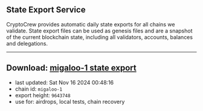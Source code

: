 ## State Export Service
CryptoCrew provides automatic daily state exports for all chains we validate. State export files can be used as genesis files and are a snapshot of the current blockchain state, including all validators, accounts, balances and delegations.

---
**Download: [migaloo-1 state export](https://dl-eu2.ccvalidators.com/SERVICE/migaloo/migaloo-1_export_9643748.json)**
---

- last updated: Sat Nov 16 2024 00:48:16
- chain id: `migaloo-1`
- export height: `9643748`
- use for: airdrops, local tests, chain recovery

